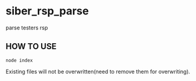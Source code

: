 # siber_rsp_parse
  parse testers rsp

## HOW TO USE
  `node index`
  
  Existing files will not be overwritten(need to remove them for overwriting).
